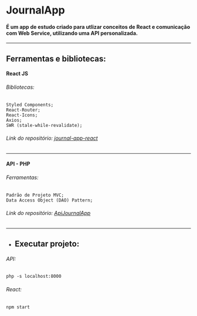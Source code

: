 # JournalApp
#### É um app de estudo criado para utlizar conceitos de React e comunicação com Web Service, utilizando uma API personalizada.
------------
## Ferramentas e bibliotecas:

####  **React JS** 
###### Bibliotecas:
	Styled Components;
	React-Router;
	React-Icons;
	Axios;
	SWR (stale-while-revalidate);
###### Link do repositório: [journal-app-react](https://github.com/edufrasson/journal-app-react "journal-app-react")
------------

####  **API -  PHP**
###### Ferramentas:
	Padrão de Projeto MVC;
	Data Access Object (DAO) Pattern;
###### Link do repositório: [ApiJournalApp](https://github.com/edufrasson/ApiJournalApp "ApiJournalApp")
------------
- ## Executar projeto:
###### API:
    php -s localhost:8000
###### React:
    npm start